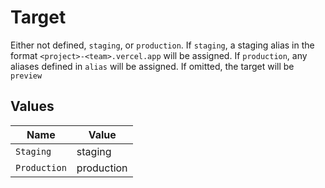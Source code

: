 # Target

Either not defined, `staging`, or `production`. If `staging`, a staging alias in the format `<project>-<team>.vercel.app` will be assigned. If `production`, any aliases defined in `alias` will be assigned. If omitted, the target will be `preview`


## Values

| Name         | Value        |
| ------------ | ------------ |
| `Staging`    | staging      |
| `Production` | production   |